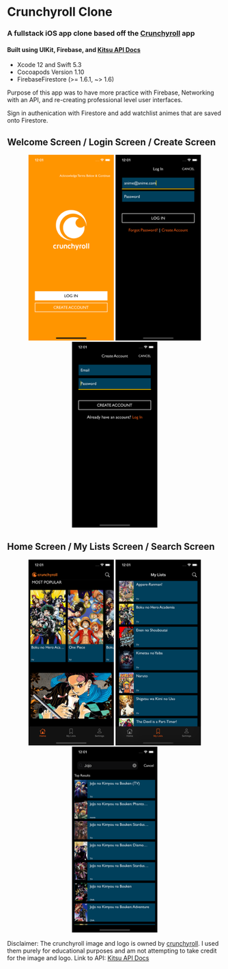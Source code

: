 # Crunchyroll Clone

### A fullstack iOS app clone based off the [Crunchyroll](https://apps.apple.com/us/app/crunchyroll/id329913454?itsct=apps_box&itscg=30200) app
#### Built using UIKit, Firebase, and [Kitsu API Docs](https://kitsu.docs.apiary.io/#reference/anime/episodes/fetch-collection)

* Xcode 12 and Swift 5.3
* Cocoapods Version 1.10
* FirebaseFirestore (>= 1.6.1, ~> 1.6)

Purpose of this app was to have more practice with Firebase, Networking with an API, and re-creating professional level user interfaces.

Sign in authenication with Firestore and add watchlist animes that are saved onto Firestore.

## Welcome Screen / Login Screen / Create Screen

<p align= "center">
<img src= "screenshots/welcomeScreen.png" width = "200">
<img src= "screenshots/login.png" width = "200">
<img src= "screenshots/createAccount.png" width = "200">
</p>

## Home Screen / My Lists Screen / Search Screen

<p align= "center">
<img src= "screenshots/homeScreen.png" width = "200">
<img src= "screenshots/myListsScreen.png" width = "200">
<img src= "screenshots/searchScreen.png" width = "200">
</p>

Disclaimer: 
The crunchyroll image and logo is owned by [crunchyroll](https://www.crunchyroll.com). 
I used them purely for educational purposes and am not attempting to take credit for the image and logo. 
Link to API: [Kitsu API Docs](https://kitsu.docs.apiary.io/#reference/anime/episodes/fetch-collection)
